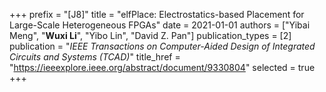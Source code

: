 +++
prefix = "[J8]"
title = "elfPlace: Electrostatics-based Placement for Large-Scale Heterogeneous FPGAs"
date = 2021-01-01
authors = ["Yibai Meng", "**Wuxi Li**", "Yibo Lin", "David Z. Pan"]
publication_types = [2]
publication = "*IEEE Transactions on Computer-Aided Design of Integrated Circuits and Systems (TCAD)*"
title_href = "https://ieeexplore.ieee.org/abstract/document/9330804"
selected = true
+++
